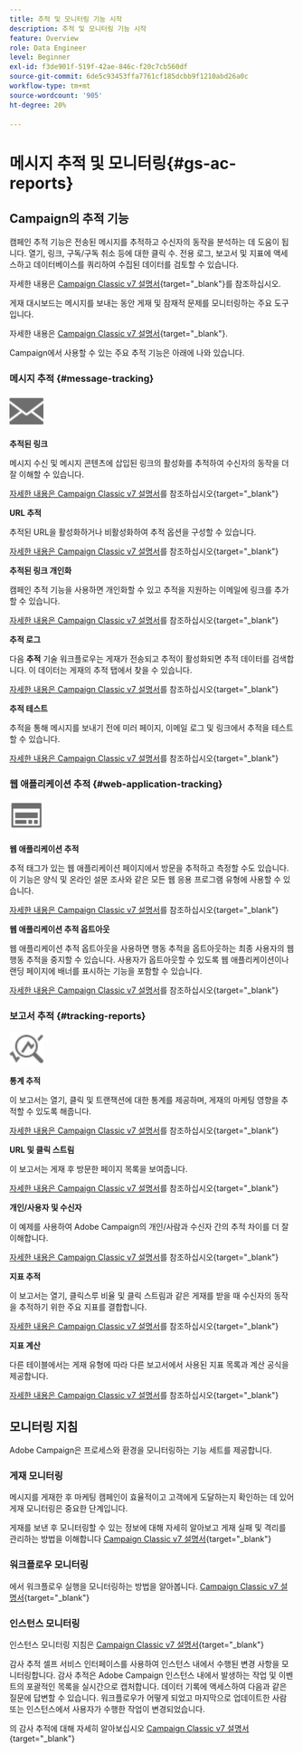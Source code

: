 ```yaml
---
title: 추적 및 모니터링 기능 시작
description: 추적 및 모니터링 기능 시작
feature: Overview
role: Data Engineer
level: Beginner
exl-id: f3de901f-519f-42ae-846c-f20c7cb560df
source-git-commit: 6de5c93453ffa7761cf185dcbb9f1210abd26a0c
workflow-type: tm+mt
source-wordcount: '905'
ht-degree: 20%

---
```


# 메시지 추적 및 모니터링{#gs-ac-reports}

## Campaign의 추적 기능

캠페인 추적 기능은 전송된 메시지를 추적하고 수신자의 동작을 분석하는 데 도움이 됩니다. 열기, 링크, 구독/구독 취소 등에 대한 클릭 수. 전용 로그, 보고서 및 지표에 액세스하고 데이터베이스를 쿼리하여 수집된 데이터를 검토할 수 있습니다.

자세한 내용은 [Campaign Classic v7 설명서](https://experienceleague.adobe.com/docs/campaign-classic/using/getting-started/profile-management/editing-a-profile.html?lang=en#tracking-tab){target=&quot;_blank&quot;}를 참조하십시오.

게재 대시보드는 메시지를 보내는 동안 게재 및 잠재적 문제를 모니터링하는 주요 도구입니다.

자세한 내용은 [Campaign Classic v7 설명서](https://experienceleague.adobe.com/docs/campaign-classic/using/sending-messages/monitoring-deliveries/delivery-dashboard.html?lang=en#sending-messages){target=&quot;_blank&quot;}.

Campaign에서 사용할 수 있는 주요 추적 기능은 아래에 나와 있습니다.

### 메시지 추적 {#message-tracking}

<img src="assets/do-not-localize/icon-message-tracking.svg" width="60px">

**추적된 링크**

메시지 수신 및 메시지 콘텐츠에 삽입된 링크의 활성화를 추적하여 수신자의 동작을 더 잘 이해할 수 있습니다.

[자세한 내용은 Campaign Classic v7 설명서](https://experienceleague.adobe.com/docs/campaign-classic/using/sending-messages/tracking-messages/how-to-configure-tracked-links.html?lang=en#sending-messages)를 참조하십시오{target=&quot;_blank&quot;}

**URL 추적**

추적된 URL을 활성화하거나 비활성화하여 추적 옵션을 구성할 수 있습니다.

[자세한 내용은 Campaign Classic v7 설명서](https://experienceleague.adobe.com/docs/campaign-classic/using/sending-messages/tracking-messages/personalizing-url-tracking.html?lang=en#sending-messages)를 참조하십시오{target=&quot;_blank&quot;}


**추적된 링크 개인화**

캠페인 추적 기능을 사용하면 개인화할 수 있고 추적을 지원하는 이메일에 링크를 추가할 수 있습니다.

[자세한 내용은 Campaign Classic v7 설명서](https://experienceleague.adobe.com/docs/campaign-classic/using/sending-messages/tracking-messages/tracking-personalized-links/tracking-personalized-links.html?lang=en#sending-messages)를 참조하십시오{target=&quot;_blank&quot;}

**추적 로그**

다음 **추적** 기술 워크플로우는 게재가 전송되고 추적이 활성화되면 추적 데이터를 검색합니다. 이 데이터는 게재의 추적 탭에서 찾을 수 있습니다.

[자세한 내용은 Campaign Classic v7 설명서](https://experienceleague.adobe.com/docs/campaign-classic/using/sending-messages/tracking-messages/accessing-the-tracking-logs.html?lang=en#sending-messages)를 참조하십시오{target=&quot;_blank&quot;}

**추적 테스트**

추적을 통해 메시지를 보내기 전에 미러 페이지, 이메일 로그 및 링크에서 추적을 테스트할 수 있습니다.

[자세한 내용은 Campaign Classic v7 설명서](https://experienceleague.adobe.com/docs/campaign-classic/using/sending-messages/tracking-messages/testing-tracking.html?lang=en#sending-messages)를 참조하십시오{target=&quot;_blank&quot;}

### 웹 애플리케이션 추적 {#web-application-tracking}

<img src="assets/do-not-localize/icon-web-app.svg" width="60px">

**웹 애플리케이션 추적**

추적 태그가 있는 웹 애플리케이션 페이지에서 방문을 추적하고 측정할 수도 있습니다. 이 기능은 양식 및 온라인 설문 조사와 같은 모든 웹 응용 프로그램 유형에 사용할 수 있습니다.

[자세한 내용은 Campaign Classic v7 설명서](https://experienceleague.adobe.com/docs/campaign-classic/using/designing-content/web-applications/tracking-a-web-application.html?lang=en#designing-content)를 참조하십시오{target=&quot;_blank&quot;}

**웹 애플리케이션 추적 옵트아웃**

웹 애플리케이션 추적 옵트아웃을 사용하면 행동 추적을 옵트아웃하는 최종 사용자의 웹 행동 추적을 중지할 수 있습니다. 사용자가 옵트아웃할 수 있도록 웹 애플리케이션이나 랜딩 페이지에 배너를 표시하는 기능을 포함할 수 있습니다.

[자세한 내용은 Campaign Classic v7 설명서](https://experienceleague.adobe.com/docs/campaign-classic/using/designing-content/web-applications/web-application-tracking-opt-out.html?lang=en#designing-content)를 참조하십시오{target=&quot;_blank&quot;}

### 보고서 추적 {#tracking-reports}

<img src="assets/do-not-localize/icon_monitor.svg" width="60px">

**통계 추적**

이 보고서는 열기, 클릭 및 트랜잭션에 대한 통계를 제공하며, 게재의 마케팅 영향을 추적할 수 있도록 해줍니다.

[자세한 내용은 Campaign Classic v7 설명서](https://experienceleague.adobe.com/docs/campaign-classic/using/sending-messages/tracking-messages/about-message-tracking.html?lang=en#tracking-reports)를 참조하십시오{target=&quot;_blank&quot;}

**URL 및 클릭 스트림**

이 보고서는 게재 후 방문한 페이지 목록을 보여줍니다.

[자세한 내용은 Campaign Classic v7 설명서](https://experienceleague.adobe.com/docs/campaign-classic/using/reporting/reports-on-deliveries/delivery-reports.html?lang=en#urls-and-click-streams)를 참조하십시오{target=&quot;_blank&quot;}

**개인/사용자 및 수신자**

이 예제를 사용하여 Adobe Campaign의 개인/사람과 수신자 간의 추적 차이를 더 잘 이해합니다.

[자세한 내용은 Campaign Classic v7 설명서](https://experienceleague.adobe.com/docs/campaign-classic/using/reporting/reports-on-deliveries/person-people-recipients.html?lang=en#reporting)를 참조하십시오{target=&quot;_blank&quot;}

**지표 추적**

이 보고서는 열기, 클릭스루 비율 및 클릭 스트림과 같은 게재를 받을 때 수신자의 동작을 추적하기 위한 주요 지표를 결합합니다.

[자세한 내용은 Campaign Classic v7 설명서](https://experienceleague.adobe.com/docs/campaign-classic/using/reporting/reports-on-deliveries/delivery-reports.html?lang=en#reporting)를 참조하십시오{target=&quot;_blank&quot;}

**지표 계산**

다른 테이블에서는 게재 유형에 따라 다른 보고서에서 사용된 지표 목록과 계산 공식을 제공합니다.

[자세한 내용은 Campaign Classic v7 설명서](https://experienceleague.adobe.com/docs/campaign-classic/using/reporting/reports-on-deliveries/indicator-calculation.html?lang=en#reporting)를 참조하십시오{target=&quot;_blank&quot;}

## 모니터링 지침

Adobe Campaign은 프로세스와 환경을 모니터링하는 기능 세트를 제공합니다.

### 게재 모니터링

메시지를 게재한 후 마케팅 캠페인이 효율적이고 고객에게 도달하는지 확인하는 데 있어 게재 모니터링은 중요한 단계입니다.

게재를 보낸 후 모니터링할 수 있는 정보에 대해 자세히 알아보고 게재 실패 및 격리를 관리하는 방법을 이해합니다 [Campaign Classic v7 설명서](https://experienceleague.adobe.com/docs/campaign-classic/using/sending-messages/monitoring-deliveries/about-delivery-monitoring.html?lang=en#sending-messages){target=&quot;_blank&quot;}

### 워크플로우 모니터링

에서 워크플로우 실행을 모니터링하는 방법을 알아봅니다.  [Campaign Classic v7 설명서](https://experienceleague.adobe.com/docs/campaign-classic/using/automating-with-workflows/monitoring-workflows/monitoring-workflow-execution.html?lang=en#automating-with-workflows){target=&quot;_blank&quot;}

### 인스턴스 모니터링

인스턴스 모니터링 지침은 [Campaign Classic v7 설명서](https://experienceleague.adobe.com/docs/campaign-classic/using/monitoring-campaign-classic/introduction/monitoring-guidelines.html?lang=en#monitoring-campaign-classic){target=&quot;_blank&quot;}

감사 추적 셀프 서비스 인터페이스를 사용하여 인스턴스 내에서 수행된 변경 사항을 모니터링합니다. 감사 추적은 Adobe Campaign 인스턴스 내에서 발생하는 작업 및 이벤트의 포괄적인 목록을 실시간으로 캡처합니다. 데이터 기록에 액세스하여 다음과 같은 질문에 답변할 수 있습니다. 워크플로우가 어떻게 되었고 마지막으로 업데이트한 사람 또는 인스턴스에서 사용자가 수행한 작업이 변경되었습니다.

의 감사 추적에 대해 자세히 알아보십시오  [Campaign Classic v7 설명서](https://experienceleague.adobe.com/docs/campaign-classic/using/monitoring-campaign-classic/production-procedures/audit-trail.html?lang=en#accessing-audit-trail){target=&quot;_blank&quot;}
